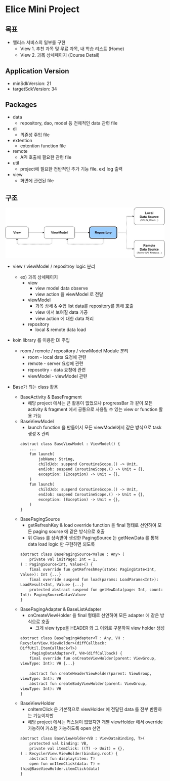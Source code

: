 # Elice Mini Project

## 목표

- 엘리스 서비스의 일부를 구현
    - View 1. 추천 과목 및 무료 과목, 내 학습 리스트 (Home)
    - View 2. 과목 상세페이지 (Course Detail)

## Application Version

- minSdkVersion: 21
- targetSdkVersion: 34

## Packages

- data
    - repository, dao, model 등 전체적인 data 관련 file
- di
    - 의존성 주입 file
- extention
    - extention function file
- remote
    - API 호출에 필요한 관련 file
- util
    - project에 필요한 전반적인 추가 기능 file. ex) log 출력
- view
    - 화면에 관련된 file

## 구조

![architecture](./images/architecture.png)

- view / viewModel / repositroy logic 분리
    - ex) 과목 상세페이지
        - view
            - view model data observe
            - view action 을 viewModel 로 전달
        - viewModel
            - 과목 상세 & 수업 list data를 repository를 통해 호출
            - view 에서 보여질 data 가공
            - view action 에 대한 data 처리
        - repository
            - local & remote data load


- koin library 를 이용한 DI 주입
    - room / remote / repository / viewModel Module 분리
        - room - local data 요청에 관련
        - remote - server 요청에 관련
        - reposotiry - data 요청에 관련
        - viewModel - viewModel 관련


- Base가 되는 class 활용
    - BaseActivity & BaseFragment
        - 해당 project 에서는 큰 활용이 없었으나 progressBar 과 같이 모든 activity & fragment 에서 공통으로 사용될 수 있는 view or function 활용 가능
    - BaseViewModel
        - launch function 을 만들어서 모든 viewModel에서 같은 방식으로 task 생성 & 관리
        ```
        abstract class BaseViewModel : ViewModel() {
            ...
            fun launch(
                jobName: String,
                childJob: suspend CoroutineScope.() -> Unit,
                endJob: suspend CoroutineScope.() -> Unit = {},
                exception: (Exception) -> Unit = {},
            )
            fun launch(
                childJob: suspend CoroutineScope.() -> Unit,
                endJob: suspend CoroutineScope.() -> Unit = {},
                exception: (Exception) -> Unit = {},
            )
        }
        ```
    - BasePagingSource
        - getRefreshKey & load override function 을 final 형태로 선언하여 모든 paging sourse 에 같은 방식으로 호출
        - 위 Class 를 상속받아 생성한 PagingSource 는 getNewData 를 통해 data load logic 만 구현하면 되도록
        ```
        abstract class BasePagingSource<Value : Any> (
            private val initPage: Int = 1,
        ) : PagingSource<Int, Value>() {
            final override fun getRefreshKey(state: PagingState<Int, Value>): Int {...}
            final override suspend fun load(params: LoadParams<Int>): LoadResult<Int, Value> {...}
            protected abstract suspend fun getNewData(page: Int, count: Int): PagingSourceData<Value>
        }
        ```
    - BasePagingAdapter & BaseListAdapter
        - onCreateViewHolder 을 final 형태로 선언하여 모든 adapter 에 같은 방식으로 호출
            - 크게 view type을 HEADER 와 그 이외로 구분하여 view holder 생성
        ```
        abstract class BasePagingAdapter<T : Any, VH : RecyclerView.ViewHolder>(diffCallback: DiffUtil.ItemCallback<T>) 
            :PagingDataAdapter<T, VH>(diffCallback) {
            final override fun onCreateViewHolder(parent: ViewGroup, viewType: Int): VH {...}
      
            abstract fun createHeaderViewHolder(parent: ViewGroup, viewType: Int): VH
            abstract fun createBodyViewHolder(parent: ViewGroup, viewType: Int): VH
        }
        ```
    - BaseViewHolder
        - onItemClick 은 기본적으로 viewHolder 에 전달된 data 를 전부 반환하는 기능이지만
        - 해당 project 에서는 커스텀이 없었지만 개별 viewHolder 에서 override 가능하여 커스텀 가능하도록 open 선언
        ```
        abstract class BaseViewHolder<VB : ViewDataBinding, T>(
            protected val binding: VB,
            private val itemClick: ((T) -> Unit) = {},
        ) : RecyclerView.ViewHolder(binding.root) {
            abstract fun display(item: T)
            open fun onItemClick(data: T) = this@BaseViewHolder.itemClick(data)
        }
        ```